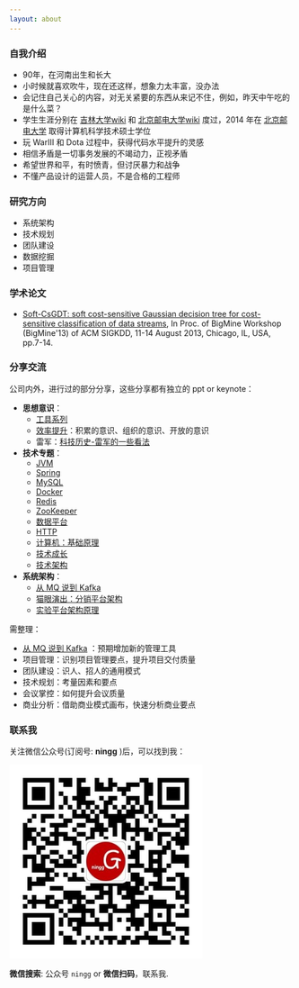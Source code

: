 ```yaml
---
layout: about
---
```


### 自我介绍

* 90年，在河南出生和长大
* 小时候就喜欢吹牛，现在还这样，想象力太丰富，没办法
* 会记住自己关心的内容，对无关紧要的东西从来记不住，例如，昨天中午吃的是什么菜？
* 学生生涯分别在 [吉林大学][吉林大学-百度][wiki][吉林大学] 和 [北京邮电大学][北京邮电大学-百度][wiki][北京邮电大学] 度过，2014 年在 [北京邮电大学] 取得计算机科学技术硕士学位
* 玩 WarIII 和 Dota 过程中，获得代码水平提升的灵感
* 相信矛盾是一切事务发展的不竭动力，正视矛盾
* 希望世界和平，有时愤青，但讨厌暴力和战争
* 不懂产品设计的运营人员，不是合格的工程师



### 研究方向

* 系统架构
* 技术规划
* 团队建设
* 数据挖掘
* 项目管理


### 学术论文

* [Soft-CsGDT: soft cost-sensitive Gaussian decision tree for cost-sensitive classification of data streams], In Proc. of BigMine Workshop (BigMine'13) of ACM SIGKDD, 11-14 August 2013, Chicago, IL, USA, pp.7-14. 

### 分享交流

公司内外，进行过的部分分享，这些分享都有独立的 ppt or keynote：

* **思想意识**：
	* [工具系列](http://ningg.top/category/#tool-ref)
	* [效率提升](http://ningg.top/category/#%E6%95%88%E7%8E%87%E6%8F%90%E5%8D%87-ref)：积累的意识、组织的意识、开放的意识
	* 雷军：[科技历史-雷军的一些看法](http://ningg.top/tech-history-01-leijun-xiaomi/) 
* **技术专题**：
	* [JVM](http://ningg.top/category/#jvm-ref)
	* [Spring](http://ningg.top/category/#spring-ref)
	* [MySQL](http://ningg.top/category/#mysql-ref)
	* [Docker](http://ningg.top/category/#docker-ref)
	* [Redis](http://ningg.top/category/#redis-ref)
	* [ZooKeeper](http://ningg.top/category/#zookeeper-ref)
	* [数据平台](http://ningg.top/category/#%E6%95%B0%E6%8D%AE%E5%B9%B3%E5%8F%B0-ref)
	* [HTTP](http://ningg.top/category/#http-ref)
	* [计算机：基础原理](http://ningg.top/category/#%E5%9F%BA%E7%A1%80%E5%8E%9F%E7%90%86-ref)
	* [技术成长](http://ningg.top/category/#%E6%8A%80%E6%9C%AF%E6%88%90%E9%95%BF-ref)
	* [技术架构](http://ningg.top/category/#%E6%8A%80%E6%9C%AF%E6%9E%B6%E6%9E%84-ref)
* **系统架构**：
	* [从 MQ 说到 Kafka](http://ningg.top/category/#kafka-ref)
	* [猫眼演出：分销平台架构](http://ningg.top/arch-series-maoyan-show-open-platform-arch/)
	* [实验平台架构原理](http://ningg.top/category/#experiment-ref) 


需整理：

* [从 MQ 说到 Kafka](http://ningg.top/category/#kafka-ref) ：预期增加新的管理工具
* 项目管理：识别项目管理要点，提升项目交付质量
* 团队建设：识人、招人的通用模式
* 技术规划：考量因素和要点
* 会议掌控：如何提升会议质量
* 商业分析：借助商业模式画布，快速分析商业要点

### 联系我

关注微信公众号(订阅号: **ningg** )后，可以找到我：

![](/images/wechat/qrcode_for_gh_7c277c30a2b5_344.jpg)

**微信搜索**: 公众号 `ningg` or **微信扫码**，联系我.


















[北京邮电大学]:		http://en.wikipedia.org/wiki/Beijing_University_of_Posts_and_Telecommunications
[吉林大学]:			http://en.wikipedia.org/wiki/Jilin_University

[北京邮电大学-百度]:		http://baike.baidu.com/view/3262.htm
[吉林大学-百度]:			http://baike.baidu.com/view/4124.htm

[Soft-CsGDT: soft cost-sensitive Gaussian decision tree for cost-sensitive classification of data streams]:			http://dl.acm.org/citation.cfm?id=2501223
[KDD 2013]:					http://www.kdd.org/kdd2013/


[DOI: 10.1145/2501221.2501223]:		http://dx.doi.org/10.1145/2501221.2501223
[微盘soft-csgdt]:					http://vdisk.weibo.com/s/Cbfky8Pvdfij5

